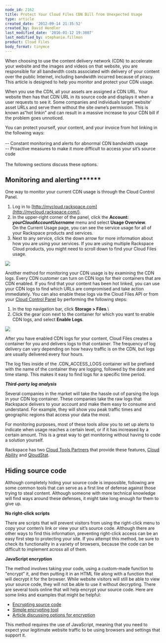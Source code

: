 ```yaml
---
node_id: 2162
title: Protect Your Cloud Files CDN Bill from Unexpected Usage
type: article
created_date: '2012-09-14 21:35:52'
created_by: David Hendler
last_modified_date: '2016-01-12 19:3807'
last_modified_by: stephanie.fillmon
product: Cloud Files
body_format: tinymce
---
```


When choosing to use the content delivery network (CDN) to accelerate
your website and the images and videos on that website, you are
responsible for all bandwidth costs associated with delivery of your
content over the public Internet, including bandwidth incurred because
of piracy. This article is designed to help you monitor and protect your
CDN usage. 

When you use the CDN, all your assets are assigned a CDN URL. Your
website then has that CDN URL in its source code and displays it when a
user requests to see it. Some companies and individuals target website&rsquo;
asset URLs and serve them without the site owne&rsquo;s permission. This is
known as&ldquo;hot linkin&rdquo; and can result in a massive increase to your CDN
bill if the problem goes unnoticed. 

You can protect yourself, your content, and your invoice from hot
linking in the following ways:\
 \
 -- Constant monitoring and alerts for abnormal CDN bandwidth usage\
 -- Proactive measures to make it more difficult to access your sit&rsquo;s
source code\
 \
 The following sections discuss  these options.

 

Monitoring and alerting******
-----------------------------

One way to monitor your current CDN usage is through the Cloud Control
Panel. 

1.  Log in
    to [http://mycloud.rackspace.com](http://mycloud.rackspace.com/). 
2.  In the upper-right corner of the panel, click the **Account:
    *yourCloudAccountUsername*** menu and select **Usage Overview**.\
     On the Current Usage page, you can see the service usage for all of
    your Rackspace products and services.
3.  Next to any service, click the down arrow for more information about
    how you are using your services. If you are using multiple Rackspace
    Cloud products, you might need to scroll down to find your Cloud
    Files usage. 

 ![](/knowledge_center/sites/default/files/field/image/1560-2162-newimg.png)

Another method for monitoring your CDN usage is by examining the CDN
logs. Every CDN customer can turn on CDN logs for their containers that
are CDN enabled. If you find that your content has been hot linked, you
can use your CDN logs to find which URLs are compromised and take action
immediately. You can also enable these logs via the Cloud Files API or
from your [Cloud Control Panel](http://mycloud.rackspace.com/) by
performing the following steps:
1. In the top navigation bar, click **Storage \> Files**.\
 2. Click the gear icon next to the container for which you want to
enable CDN logs, and select **Enable Logs**.

![](/knowledge_center/sites/default/files/field/image/1560-2162-newimg2.png) 

After you have enabled CDN logs for your content, Cloud Files creates a
container for you and delivers logs to that container.  The frequency of
log delivery can vary depending on how heavy traffic is on the CDN, but
logs are usually delivered every four hours. 

The log files inside of the .CDN\_ACCESS\_LOGS container will be
prefixed with the name of the container they are logging, followed by
the date and time stamp. This makes it easy to find logs for a specific
time period. 

***Third-party log analysis***

Several companies in the market will take the hassle out of parsing the
logs in your CDN log container.  These companies take the raw logs that
Rackspace delivers to your account and make them easy to consume and
understand.  For example, they will show you peak traffic times and
geographic regions that access your data the most.

For monitoring purposes, most of these tools allow you to set up alerts
to indicate when usage reaches a certain level, or if it has increased
by a certain amount.  This is a great way to get monitoring without
having to code a solution yourself.

 Rackspace has two [Cloud Tools
Partners](https://cloudtools.rackspace.com/home) that provide these
features, [Cloud
Ability](https://cloudtools.rackspace.com/apps/445?1601080659) and [QloudStat](https://cloudtools.rackspace.com/apps/399?1814232928).
  

 

Hiding source code
------------------

Although completely hiding your source code is impossible, following are
some common tools that can serve as a first line of defense against
those trying to steal content.  Although someone with more technical
knowledge will find ways around these defenses, it might take long
enough for them to give up. 

**No right-click scripts**

There are scripts that will prevent visitors from using the right-click
menu to copy your conten&rsquo;s link or view your sit&rsquo;s source code.
Although there are other ways to find this information, preventing
right-click access can be an easy first step to protecting your site. 
If you attempt this method, be sure to check its functionality in a
variety of browsers, because the code can be difficult to implement
across all of them. 

 **JavaScript encryption**

The method involves taking your code, using a custom-made function to
"encrypt" it, and then putting it in an HTML file along with a function
that will decrypt it for the browser. While website visitors will still
be able to view your source code, they will not be able to use it
without decrypting.  There are several tools online that will help
encrypt your source code.  Here are some links and examples that might
be helpful: 

-   [Encrypting source
    code](http://www.blackbeltcoder.com/Articles/mfc/encrypting-source-code)
-   [Simple encrypting
    tool](http://www.webtoolhub.com/tn561359-html-encrypter.aspx) 
-   [Article discussing options for
    encryption](http://www.htmlguard.com/articles/about-html-source-code-encryption/)

This method requires the use of JavaScript, meaning that you need to
expect your legitimate website traffic to be using browsers and settings
that support it. 

 

